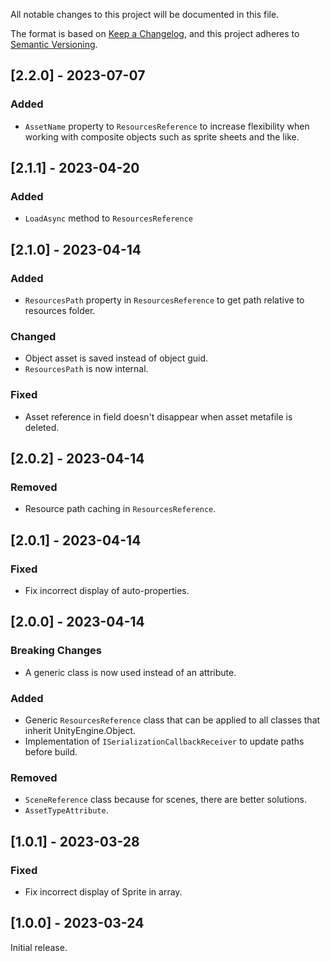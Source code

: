 All notable changes to this project will be documented in this file.  
  
The format is based on [Keep a Changelog](https://keepachangelog.com/en/1.0.0/), and this project adheres to [Semantic Versioning](https://semver.org/spec/v2.0.0.html).  
  
## [2.2.0] - 2023-07-07  
  
### Added  
- `AssetName` property to `ResourcesReference` to increase flexibility when working with composite objects such as sprite sheets and the like.  
  
## [2.1.1] - 2023-04-20  
  
### Added  
- `LoadAsync` method to `ResourcesReference`  
  
## [2.1.0] - 2023-04-14  
  
### Added  
- `ResourcesPath` property in `ResourcesReference` to get path relative to resources folder.  
  
### Changed  
- Object asset is saved instead of object guid.  
- `ResourcesPath` is now internal.  
  
### Fixed  
- Asset reference in field doesn't disappear when asset metafile is deleted.  
  
## [2.0.2] - 2023-04-14  
  
### Removed  
- Resource path caching in `ResourcesReference`.  
  
## [2.0.1] - 2023-04-14  
  
### Fixed  
- Fix incorrect display of auto-properties.  
  
## [2.0.0] - 2023-04-14  
  
### Breaking Changes  
- A generic class is now used instead of an attribute.  
  
### Added  
- Generic `ResourcesReference` class that can be applied to all classes that inherit UnityEngine.Object.  
- Implementation of `ISerializationCallbackReceiver` to update paths before build.  
  
### Removed  
- `SceneReference` class because for scenes, there are better solutions.  
- `AssetTypeAttribute`.  
  
## [1.0.1] - 2023-03-28  
  
### Fixed  
- Fix incorrect display of Sprite in array.  
  
## [1.0.0] - 2023-03-24  
  
Initial release.  